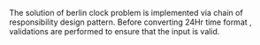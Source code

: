 The solution of berlin clock problem is implemented via chain of responsibility design pattern.
Before converting 24Hr time format , validations are performed to ensure that the input is valid.